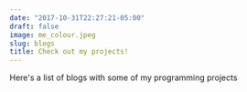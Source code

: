 ```yaml
---
date: "2017-10-31T22:27:21-05:00"
draft: false
image: me_colour.jpeg
slug: blogs
title: Check out my projects!
---
```


Here's a list of blogs with some of my programming projects